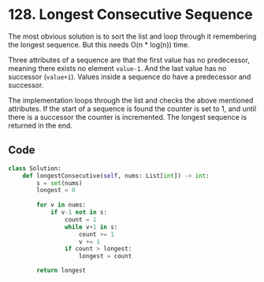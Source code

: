 # 128. Longest Consecutive Sequence
The most obvious solution is to sort the list and loop through it remembering the longest sequence. But this needs O(n * log(n)) time. 

Three attributes of a sequence are that the first value has no predecessor, meaning there exists no element `value-1`. And the last value has no successor (`value+1`). Values inside a sequence do have a predecessor and successor. 

The implementation loops through the list and checks the above mentioned attributes. If the start of a sequence is found the counter is set to 1, and until there is a successor the counter is incremented. The longest sequence is returned in the end.

## Code
```python
class Solution:
    def longestConsecutive(self, nums: List[int]) -> int:
        s = set(nums)
        longest = 0
        
        for v in nums:
            if v-1 not in s:
                count = 1
                while v+1 in s:
                    count += 1
                    v += 1
                if count > longest:
                    longest = count

        return longest
```
